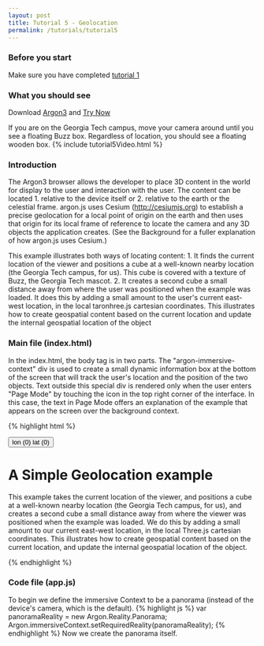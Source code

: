 ```yaml
---
layout: post
title: Tutorial 5 - Geolocation
permalink: /tutorials/tutorial5
---
```

### Before you start
Make sure you have completed [tutorial 1](/tutorials/tutorial1)

### What you should see
Download [Argon3](https://itunes.apple.com/us/app/argon3/id944297993?ls=1&mt=8) and [Try Now](/code/tutorial5)

If you are on the Georgia Tech campus, move your camera around until you see a floating Buzz box.
Regardless of location, you should see a floating wooden box.
{% include tutorial5Video.html %}

### Introduction
The Argon3 browser allows the developer to place 3D content in the world for display to the user and interaction with the user. The content can be located 1. relative to the device itself or 2. relative to the earth or the celestial frame. argon.js uses Cesium (http://cesiumjs.org) to establish a precise geolocation for a local point of origin on the earth and then uses that origin for its local frame of reference to locate the camera and any 3D objects the application creates. (See the Background for a fuller explanation of how argon.js uses Cesium.)


This example illustrates both ways of locating content: 1. It finds the current location of the viewer and positions a cube at a well-known nearby location (the Georgia Tech campus, for us). This cube is covered with a texture of Buzz, the Georgia Tech mascot.  2. It creates a second cube a small distance away from where the user was positioned when the example was loaded.  It does this by adding a small amount to the user's current east-west location, in the local taronhree.js cartesian coordinates.  This illustrates how to create geospatial content based on the current location and update the internal geospatial location of the object


### Main file (index.html)
In the index.html, the body tag is in two parts.  The "argon-immersive-context" div is used to create a small dynamic information box at the bottom of the screen that will track the user's location and the position of the two objects.  Text outside this special div is rendered only when the user enters "Page Mode" by touching the icon in the top right corner of the interface. In this case,  the text in Page Mode offers an explanation of the example that appears on the screen over the background context.

{% highlight html %}
<body>
  <div id="argon-immersive-context">
<div id="menu">
<button id="location">lon (0) lat (0)</button>
    </div>  
  </div>
  <h1>A Simple Geolocation example</h1>
  <p>This example takes the current location of the viewer, and positions a cube at a well-known nearby location (the Georgia Tech campus, for us), and creates a second cube a small distance away from where the viewer was positioned when the example was loaded.  We do this by adding a small amount to our current east-west location, in the local Three.js cartesian coordinates.  This illustrates how to create geospatial content based on the current location, and update the internal geospatial location of the object.</p>
</body>
{% endhighlight %}

### Code file (app.js)
To begin we define the immersive Context to be a panorama (instead of the device's camera, which is the default).
{% highlight js %}
  var panoramaReality = new Argon.Reality.Panorama;
  Argon.immersiveContext.setRequiredReality(panoramaReality);
{% endhighlight %}
Now we create the panorama itself.
